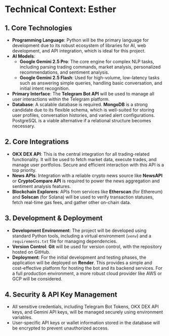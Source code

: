 # Technical Context: Esther

## 1. Core Technologies
- **Programming Language**: Python will be the primary language for development due to its robust ecosystem of libraries for AI, web development, and API integration, which is ideal for this project.
- **AI Models**:
    - **Google Gemini 2.5 Pro**: The core engine for complex NLP tasks, including parsing trading commands, market analysis, personalized recommendations, and sentiment analysis.
    - **Google Gemini 2.5 Flash**: Used for high-volume, low-latency tasks such as answering simple queries, handling basic conversation, and initial intent recognition.
- **Primary Interface**: The **Telegram Bot API** will be used to manage all user interactions within the Telegram platform.
- **Database**: A scalable database is required. **MongoDB** is a strong candidate due to its flexible schema, which is well-suited for storing user profiles, conversation histories, and varied alert configurations. PostgreSQL is a viable alternative if a relational structure becomes necessary.

## 2. Core Integrations
- **OKX DEX API**: This is the central integration for all trading-related functionality. It will be used to fetch market data, execute trades, and manage user portfolios. Secure and efficient interaction with this API is a top priority.
- **News APIs**: Integration with a reliable crypto news source like **NewsAPI** or **CryptoCompare API** is required to power the news aggregation and sentiment analysis features.
- **Blockchain Explorers**: APIs from services like **Etherscan** (for Ethereum) and **Solscan** (for Solana) will be used to verify transaction statuses, fetch real-time gas fees, and gather other on-chain data.

## 3. Development & Deployment
- **Development Environment**: The project will be developed using standard Python tools, including a virtual environment (`venv`) and a `requirements.txt` file for managing dependencies.
- **Version Control**: **Git** will be used for version control, with the repository hosted on GitHub.
- **Deployment**: For the initial development and testing phases, the application will be deployed on **Render**. This provides a simple and cost-effective platform for hosting the bot and its backend services. For a full production environment, a more robust cloud provider like AWS or GCP will be considered.

## 4. Security & API Key Management
- All sensitive credentials, including Telegram Bot Tokens, OKX DEX API keys, and Gemini API keys, will be managed securely using environment variables.
- User-specific API keys or wallet information stored in the database will be encrypted to prevent unauthorized access.
